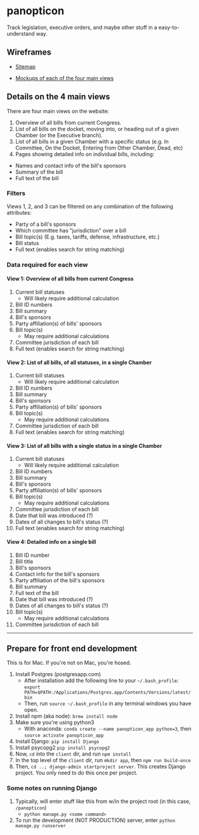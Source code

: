 # panopticon
Track legislation, executive orders, and maybe other stuff in a easy-to-understand way.


## Wireframes

+ [Sitemap](https://app.mockflow.com/view/D8ffbe54f276087d9d962c93944719055#/page/755717b281bf47789e29b55e26dbc29f)

+ [Mockups of each of the four main views](https://app.mockflow.com/view/D8ffbe54f276087d9d962c93944719055#/page/755717b281bf47789e29b55e26dbc29f)

## Details on the 4 main views

There are four main views on the website:

1. Overview of all bills from current Congress.
2. List of all bills on the docket, moving into, or heading out of a given Chamber (or the Executive branch).
3. List of all bills in a given Chamber with a specific status (e.g. In Committee, On the Docket, Entering from Other Chamber, Dead, etc)
4. Pages showing detailed info on individual bills, including:
  + Names and contact info of the bill's sponsors
  + Summary of the bill
  + Full text of the bill
  
### Filters
Views 1, 2, and 3 can be filtered on any combination of the following attributes:

+ Party of a bill's sponsors
+ Which committee has "jurisdiction" over a bill
+ Bill topic(s) (E.g. taxes, tariffs, defense, infrastructure, etc.)
+ Bill status
+ Full text (enables search for string matching)

### Data required for each view
#### View 1: Overview of all bills from current Congress
1. Current bill statuses
    + Will likely require additional calculation
2. Bill ID numbers
3. Bill summary
3. Bill's sponsors
4. Party affiliation(s) of bills' sponsors
5. Bill topic(s)
    + May require additional calculations
6. Committee jurisdiction of each bill
1. Full text (enables search for string matching)


#### View 2: List of all bills, of all statuses, in a single Chamber
1. Current bill statuses
    + Will likely require additional calculation
2. Bill ID numbers
3. Bill summary
3. Bill's sponsors
4. Party affiliation(s) of bills' sponsors
5. Bill topic(s)
    + May require additional calculations
6. Committee jurisdiction of each bill
1. Full text (enables search for string matching)



#### View 3: List of all bills with a single status in a single Chamber

1. Current bill statuses
    + Will likely require additional calculation
2. Bill ID numbers
3. Bill summary
3. Bill's sponsors
4. Party affiliation(s) of bills' sponsors
5. Bill topic(s)
    + May require additional calculations
6. Committee jurisdiction of each bill
8. Date that bill was introduced (?)
9. Dates of all changes to bill's status (?)
1. Full text (enables search for string matching)


#### View 4: Detailed info on a single bill

1. Bill ID number
2. Bill title
3. Bill's sponsors
4. Contact info for the bill's sponsors
5. Party affiliation of the bill's sponsors
6. Bill summary
7. Full text of the bill
8. Date that bill was introduced (?)
9. Dates of all changes to bill's status (?)
5. Bill topic(s)
    + May require additional calculations
6. Committee jurisdiction of each bill


-----

## Prepare for front end development
This is for Mac.  If you're not on Mac, you're hosed.

1. Install Postgres (postgresapp.com)
	+ After installation add the following line to your `~/.bash_profile`: `export PATH=$PATH:/Applications/Postgres.app/Contents/Versions/latest/bin`
	+ Then, run `source ~/.bash_profile` in any terminal windows you have open. 
1. Install npm (aka node): `brew install node`
2. Make sure you're using python3
	+ With anaconda: `conda create --name panopticon_app python=3`, then `source activate panopticon_app`
3. Install Django: `pip install Django`
4. Install psycopg2 `pip install psycopg2`
1. Now, `cd` into the `client` dir, and run `npm install`
1. In the top level of the `client` dir, run `mkdir app`, then `npm run build-once`
2. Then, `cd ..; django-admin startproject server`.  This creates Django project.  You only need to do this once per project.


### Some notes on running Django
1. Typically, will enter stuff like this from w/in the project root (in this case, `/panopticon`)
	+ `python manage.py <some command>`
1. To run the development (NOT PRODUCTION) server, enter `python manage.py runserver` 	
